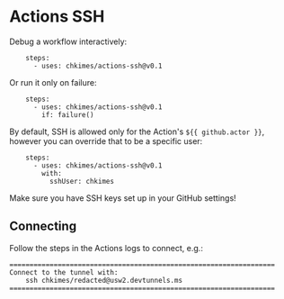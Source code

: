 # Actions SSH

Debug a workflow interactively:

```
    steps:
      - uses: chkimes/actions-ssh@v0.1
```

Or run it only on failure:

```
    steps:
      - uses: chkimes/actions-ssh@v0.1
        if: failure()
```

By default, SSH is allowed only for the Action's `${{ github.actor }}`, however you can override that to be a specific user:

```
    steps:
      - uses: chkimes/actions-ssh@v0.1
        with:
          sshUser: chkimes
```

Make sure you have SSH keys set up in your GitHub settings!

## Connecting

Follow the steps in the Actions logs to connect, e.g.:

```
==================================================================
Connect to the tunnel with:
    ssh chkimes/redacted@usw2.devtunnels.ms
==================================================================
```
